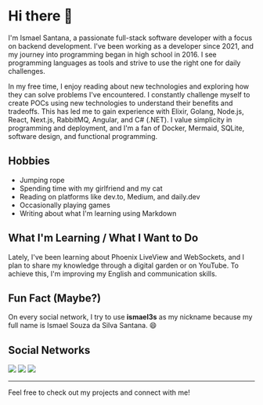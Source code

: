 # Hi there 👋

I'm Ismael Santana, a passionate full-stack software developer with a focus on backend development. I've been working as a developer since 2021, and my journey into programming began in high school in 2016. I see programming languages as tools and strive to use the right one for daily challenges.

In my free time, I enjoy reading about new technologies and exploring how they can solve problems I've encountered. I constantly challenge myself to create POCs using new technologies to understand their benefits and tradeoffs. This has led me to gain experience with Elixir, Golang, Node.js, React, Next.js, RabbitMQ, Angular, and C# (.NET). I value simplicity in programming and deployment, and I'm a fan of Docker, Mermaid, SQLite, software design, and functional programming.

## Hobbies

* Jumping rope
* Spending time with my girlfriend and my cat
* Reading on platforms like dev.to, Medium, and daily.dev
* Occasionally playing games
* Writing about what I'm learning using Markdown

## What I'm Learning / What I Want to Do

Lately, I've been learning about Phoenix LiveView and WebSockets, and I plan to share my knowledge through a digital garden or on YouTube. To achieve this, I'm improving my English and communication skills.

## Fun Fact (Maybe?)

On every social network, I try to use **ismael3s** as my nickname because my full name is Ismael Souza da Silva Santana. 😄

## Social Networks

<div> 
  <a href = "mailto:souz4ismael@gmail.com"><img src="https://img.shields.io/badge/Gmail-D14836?style=for-the-badge&logo=gmail&logoColor=white" target="_blank"></a>
  <a href="https://www.linkedin.com/in/ismael3s/" target="_blank"><img src="https://img.shields.io/badge/-LinkedIn-%230077B5?style=for-the-badge&logo=linkedin&logoColor=white" target="_blank"></a>
  <a href="https://www.youtube.com/@ismael3s"><img src="https://img.shields.io/badge/YouTube-red?style=for-the-badge&logo=youtube&logoColor=white" target="_blank"></a>
</div>

---

Feel free to check out my projects and connect with me!
